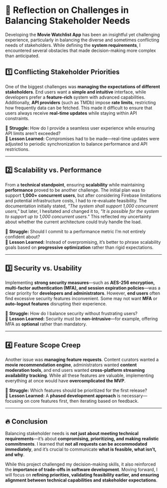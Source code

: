 # 📌 Reflection on Challenges in Balancing Stakeholder Needs  

Developing the **Movie Watchlist App** has been an insightful yet challenging experience, particularly in balancing the diverse and sometimes conflicting needs of stakeholders. While defining the **system requirements**, I encountered several obstacles that made decision-making more complex than anticipated.  

## 1️⃣ Conflicting Stakeholder Priorities  
One of the biggest challenges was **managing the expectations of different stakeholders**. End users want a **simple and intuitive** interface, while developers prefer a **feature-rich** system with advanced capabilities. Additionally, **API providers** (such as TMDb) impose **rate limits**, restricting how frequently data can be fetched. This made it difficult to ensure that users always receive **real-time updates** while staying within API constraints.  

📌 **Struggle:** How do I provide a seamless user experience while ensuring API limits aren’t exceeded?  
📌 **Lesson Learned:** Compromises had to be made—real-time updates were adjusted to periodic synchronization to balance performance and API restrictions.  

---

## 2️⃣ Scalability vs. Performance  
From a **technical standpoint**, ensuring **scalability** while maintaining **performance** proved to be another challenge. The initial plan was to support **1,000+ concurrent users**, but after considering Firebase limitations and potential infrastructure costs, I had to re-evaluate feasibility. The documentation initially stated, *"The system shall support 1,000 concurrent users,"* but later, I hesitated and changed it to, *"It is possible for the system to support up to 1,000 concurrent users."* This reflected my uncertainty about whether the current architecture could truly handle the load.  

📌 **Struggle:** Should I commit to a performance metric I’m not entirely confident about?  
📌 **Lesson Learned:** Instead of overpromising, it’s better to phrase scalability goals based on **progressive optimization** rather than rigid expectations.  

---

## 3️⃣ Security vs. Usability  
Implementing **strong security measures**—such as **AES-256 encryption, multi-factor authentication (MFA), and session expiration policies**—was a clear priority for **developers and administrators**. However, **end users** often find excessive security features inconvenient. Some may not want **MFA** or **auto-logout features** disrupting their experience.  

📌 **Struggle:** How do I balance security without frustrating users?  
📌 **Lesson Learned:** Security must be **non-intrusive**—for example, offering MFA as **optional** rather than mandatory.  

---

## 4️⃣ Feature Scope Creep  
Another issue was **managing feature requests**. Content curators wanted a **movie recommendation engine**, administrators wanted **content moderation tools**, and end users wanted **cross-platform streaming availability tracking**. While all these features are valuable, implementing everything at once would have **overcomplicated the MVP**.  

📌 **Struggle:** Which features should be prioritized for the first release?  
📌 **Lesson Learned:** A **phased development approach** is necessary—focusing on core features first, then iterating based on feedback.  

---

## 🔥 Conclusion  
Balancing stakeholder needs is **not just about meeting technical requirements**—it’s about **compromising, prioritizing, and making realistic commitments**. I learned that **not all requests can be accommodated immediately**, and it’s crucial to communicate **what is feasible, what isn’t, and why**.  

While this project challenged my decision-making skills, it also reinforced the **importance of trade-offs in software development**. Moving forward, I will focus on **refining priorities, validating feasibility earlier, and ensuring alignment between technical capabilities and stakeholder expectations**.  
